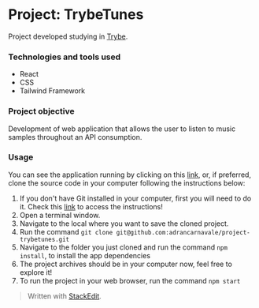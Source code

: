# Project: TrybeTunes

Project developed studying in [Trybe](https://www.betrybe.com/).

### Technologies and tools used
- React
- CSS
- Tailwind Framework

### Project objective

Development of web application that allows the user to listen to music samples throughout an API consumption.

### Usage

You can see the application running by clicking on this [link](https://project-trybetunes.netlify.app/), or, if preferred, clone the source code in your computer following the instructions below:

1. If you don't have Git installed in your computer, first you will need to do it. Check this [link](https://git-scm.com/book/en/v2/Getting-Started-Installing-Git) to access the instructions!
2. Open a terminal window.
3. Navigate to the local where you want to save the cloned project.
4. Run the command `git clone git@github.com:adrancarnavale/project-trybetunes.git`
5. Navigate to the folder you just cloned and run the command `npm install`, to install the app dependencies
6. The project archives should be in your computer now, feel free to explore it!
7. To run the project in your web browser, run the command `npm start`

> Written with [StackEdit](https://stackedit.io/).
